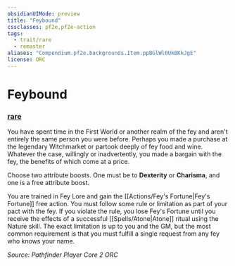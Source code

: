 ```yaml
---
obsidianUIMode: preview
title: "Feybound"
cssclasses: pf2e,pf2e-action
tags:
  - trait/rare
  - remaster
aliases: "Compendium.pf2e.backgrounds.Item.ppBGlWl0UkBKkJgE"
license: ORC
---
```

# Feybound

### [rare](rare "Rare Rarity Trait")






You have spent time in the First World or another realm of the fey and aren't entirely the same person you were before. Perhaps you made a purchase at the legendary Witchmarket or partook deeply of fey food and wine. Whatever the case, willingly or inadvertently, you made a bargain with the fey, the benefits of which come at a price.

Choose two attribute boosts. One must be to **Dexterity** or **Charisma**, and one is a free attribute boost.

You are trained in Fey Lore and gain the [[Actions/Fey's Fortune|Fey's Fortune]] free action. You must follow some rule or limitation as part of your pact with the fey. If you violate the rule, you lose Fey's Fortune until you receive the effects of a successful [[Spells/Atone|Atone]] ritual using the Nature skill. The exact limitation is up to you and the GM, but the most common requirement is that you must fulfill a single request from any fey who knows your name.

*Source: Pathfinder Player Core 2*
*ORC*